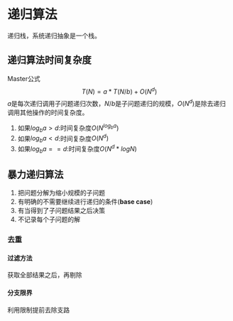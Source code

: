 # 递归算法
递归栈，系统递归抽象是一个栈。
## 递归算法时间复杂度
Master公式
$$
T\left(N\right) =a* T\left(N/b\right)+O\left(N^d\right)
$$
$a$是每次递归调用子问题递归次数，$N/b$是子问题递归的规模，$O\left(N^d\right)$是除去递归调用其他操作的时间复杂度。
1. 如果$log_ba > d$:时间复杂度$O\left(N^{log_ba}\right)$
2. 如果$log_ba < d$:时间复杂度$O\left(N^{d}\right)$
3. 如果$log_ba == d$:时间复杂度$O\left(N^{d}*logN\right)$


## 暴力递归算法
1. 把问题分解为缩小规模的子问题
2. 有明确的不需要继续进行递归的条件(**base case**)
3. 有当得到了子问题结果之后决策
4. 不记录每个子问题的解

### 去重
#### 过滤方法
获取全部结果之后，再剔除
#### 分支限界
利用限制提前去除支路